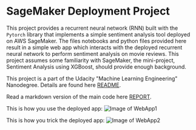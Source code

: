 # SageMaker Deployment Project

This project provides a recurrent neural network (RNN) built with the `Pytorch` library that implements a simple sentiment analysis tool deployed on AWS SageMaker. The files notebooks and python files provided here result in a simple web app which interacts with the deployed recurrent neural network to perform sentiment analysis on movie reviews. This project assumes some familiarity with SageMaker, the mini-project, Sentiment Analysis using XGBoost, should provide enough background.

This project is a part of the Udacity "Machine Learning Engineering" Nanodegree. Details are found here [README](https://github.com/udacity/sagemaker-deployment/tree/master/README.md).


Read a markdown version of the main code here [REPORT](https://github.com/MariosTsatsos/aws_sentiment_analysis/blob/screenshots/report.md).






This is how you use the deployed app:
![Image of WebApp1](https://github.com/MariosTsatsos/aws_sentiment_analysis/screenshots/img/Screenshot1.png)

This is how you trick the deployed app:
![Image of WebApp2](https://github.com/MariosTsatsos/aws_sentiment_analysis/screenshots/img/Screenshot2.png)

